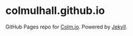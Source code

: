 # colmulhall.github.io
GitHub Pages repo for [Colm.io][colmio]. Powered by [Jekyll][jiki].

[jiki]:https://en.wikipedia.org/wiki/Jekyll_(software)
[colmio]:http://colm.io


